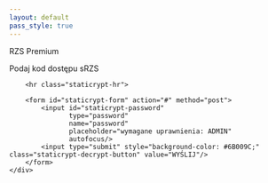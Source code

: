 ```yaml
---
layout: default
pass_style: true
---
```


<div class="staticrypt-page" id="str">
	<div class="staticrypt-form">
		<div class="staticrypt-instructions">
			<p class="staticrypt-title">RZS Premium</p>
			<p>Podaj kod dostępu sRZS</p>
			<p></p>
		</div>

		<hr class="staticrypt-hr">

		<form id="staticrypt-form" action="#" method="post">
			<input id="staticrypt-password"
				   type="password"
				   name="password"
				   placeholder="wymagane uprawnienia: ADMIN"
				   autofocus/>
			<input type="submit" style="background-color: #6B009C;" class="staticrypt-decrypt-button" value="WYŚLIJ"/>
		</form>
	</div>
</div>



<script src="https://cdnjs.cloudflare.com/ajax/libs/crypto-js/3.1.9-1/crypto-js.min.js" integrity="sha384-lp4k1VRKPU9eBnPePjnJ9M2RF3i7PC30gXs70+elCVfgwLwx1tv5+ctxdtwxqZa7" crossorigin="anonymous"></script>

<script>
    var crypt;
    
    window.onload = function(){
        var client = new XMLHttpRequest();
        client.open('GET', 'encrypted.txt');
        client.onreadystatechange = function() {
            crypt = client.responseText;
        }
        client.send();
    };
 
 
    document.getElementById('staticrypt-form').addEventListener('submit', function(e) {
        e.preventDefault();

        var passphrase = document.getElementById('staticrypt-password').value,
            encryptedMsg = crypt.split('\r')[0].split('\n')[0],
            encryptedHMAC = encryptedMsg.substring(0, 64),
            encryptedHTML = encryptedMsg.substring(64),
            decryptedHMAC = CryptoJS.HmacSHA256(encryptedHTML, CryptoJS.SHA256(passphrase).toString()).toString();     
		
        if (decryptedHMAC !== encryptedHMAC) {
			window.location = "https://www.youtube.com/watch?v=_MHusGl9BeM";
            alert('O przepraszam, to nie to hasło!');
            return;
        }
	document.getElementsByClassName('header')[0].style.background = "linear-gradient(#39009c,#6B009C)";
        var plainHTML = CryptoJS.AES.decrypt(encryptedHTML, passphrase).toString(CryptoJS.enc.Utf8);

        document.getElementById('str').innerHTML = plainHTML;
    });
</script>
